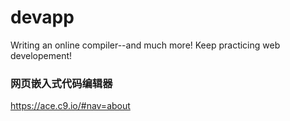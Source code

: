 # devapp
Writing an online compiler--and much more!
Keep practicing web developement!


### 网页嵌入式代码编辑器
https://ace.c9.io/#nav=about